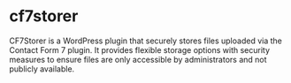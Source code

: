 # cf7storer
CF7Storer is a WordPress plugin that securely stores files uploaded via the Contact Form 7 plugin. It provides flexible storage options with security measures to ensure files are only accessible by administrators and not publicly available.
